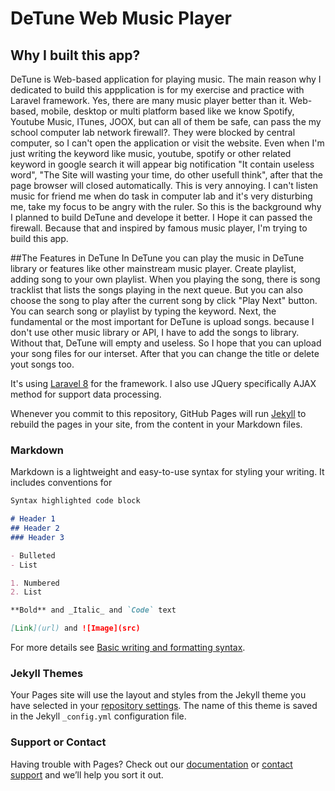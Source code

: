 # DeTune Web Music Player

## Why I built this app?
DeTune is Web-based application for playing music. The main reason why I dedicated to build this appplication is for my exercise and practice with Laravel framework. Yes, there are many music player better than it. Web-based, mobile, desktop or multi platform based like we know Spotify, Youtube Music, ITunes, JOOX, but can all of them be safe, can pass the my school computer lab network firewall?. They were blocked by central computer, so I can't open the application or visit the website. Even when I'm just writing the keyword like music, youtube, spotify or other related keyword in google search it will appear big notification "It contain useless word", "The Site will wasting your time, do other usefull think", after that the page browser will closed automatically. This is very annoying. I can't listen music for friend me when do task in computer lab and it's very disturbing me, take my focus to be angry  with the ruler. So this is the background why I planned to build DeTune and develope it better. I Hope it can passed the firewall. Because that and inspired by famous music player, I'm trying to build this app. 

##The Features in DeTune
In DeTune you can play the music in DeTune library or features like other mainstream music player. Create playlist, adding song to your own playlist. When you playing the song, there is song tracklist that lists the songs playing in the next queue. But you can also choose the song to play after the current song by click "Play Next" button. You can search song or playlist by typing the keyword. Next, the fundamental or the most important for DeTune is upload songs. because I don't use other music library or API, I have to add the songs to library. Without that, DeTune will empty and useless. So I hope that you can upload your song files for our interset. After that you can change the title or delete yout songs too.



It's using [Laravel 8](https://laravel.com/) for the framework. I also use JQuery specifically AJAX method  for support data processing. 

Whenever you commit to this repository, GitHub Pages will run [Jekyll](https://jekyllrb.com/) to rebuild the pages in your site, from the content in your Markdown files.

### Markdown

Markdown is a lightweight and easy-to-use syntax for styling your writing. It includes conventions for

```markdown
Syntax highlighted code block

# Header 1
## Header 2
### Header 3

- Bulleted
- List

1. Numbered
2. List

**Bold** and _Italic_ and `Code` text

[Link](url) and ![Image](src)
```

For more details see [Basic writing and formatting syntax](https://docs.github.com/en/github/writing-on-github/getting-started-with-writing-and-formatting-on-github/basic-writing-and-formatting-syntax).

### Jekyll Themes

Your Pages site will use the layout and styles from the Jekyll theme you have selected in your [repository settings](https://github.com/darrellhl082/DeTune/settings/pages). The name of this theme is saved in the Jekyll `_config.yml` configuration file.

### Support or Contact

Having trouble with Pages? Check out our [documentation](https://docs.github.com/categories/github-pages-basics/) or [contact support](https://support.github.com/contact) and we’ll help you sort it out.
